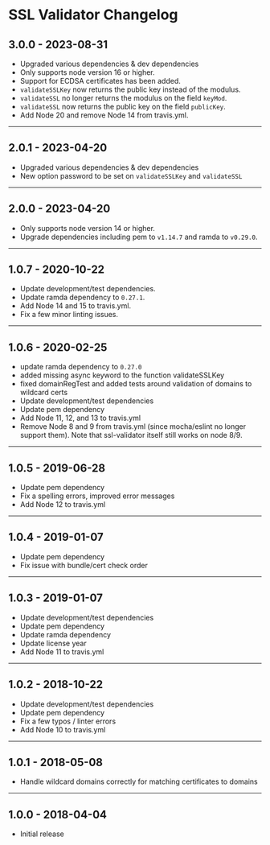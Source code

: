 # SSL Validator Changelog

## 3.0.0 - 2023-08-31

- Upgraded various dependencies & dev dependencies
- Only supports node version 16 or higher.
- Support for ECDSA certificates has been added.
- `validateSSLKey` now returns the public key instead of the modulus.
- `validateSSL` no longer returns the modulus on the field `keyMod`.
- `validateSSL` now returns the public key on the field `publicKey`.
- Add Node 20 and remove Node 14 from travis.yml.

***

## 2.0.1 - 2023-04-20

- Upgraded various dependencies & dev dependencies
- New option password to be set on `validateSSLKey` and `validateSSL`

***

## 2.0.0 - 2023-04-20

- Only supports node version 14 or higher.
- Upgrade dependencies including pem to `v1.14.7` and ramda to `v0.29.0`.

***

## 1.0.7 - 2020-10-22

- Update development/test dependencies.
- Update ramda dependency to `0.27.1`.
- Add Node 14 and 15 to travis.yml.
- Fix a few minor linting issues.

***

## 1.0.6 - 2020-02-25

- update ramda dependency to `0.27.0`
- added missing async keyword to the function validateSSLKey
- fixed domainRegTest and added tests around validation of domains to wildcard certs
- Update development/test dependencies
- Update pem dependency
- Add Node 11, 12, and 13 to travis.yml
- Remove Node 8 and 9 from travis.yml (since mocha/eslint no longer support them). Note that ssl-validator itself still works on node 8/9.

***

## 1.0.5 - 2019-06-28

- Update pem dependency
- Fix a spelling errors, improved error messages
- Add Node 12 to travis.yml

***

## 1.0.4 - 2019-01-07

- Update pem dependency
- Fix issue with bundle/cert check order

***

## 1.0.3 - 2019-01-07

- Update development/test dependencies
- Update pem dependency
- Update ramda dependency
- Update license year
- Add Node 11 to travis.yml

***

## 1.0.2 - 2018-10-22

- Update development/test dependencies
- Update pem dependency
- Fix a few typos / linter errors
- Add Node 10 to travis.yml

***

## 1.0.1 - 2018-05-08

- Handle wildcard domains correctly for matching certificates to domains

***

## 1.0.0 - 2018-04-04

- Initial release
